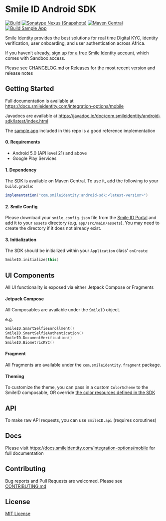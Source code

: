 # Smile ID Android SDK

[![Build](https://github.com/smileidentity/android/actions/workflows/build.yaml/badge.svg)](https://github.com/smileidentity/android/actions/workflows/build.yaml)
[![Sonatype Nexus (Snapshots)](https://img.shields.io/nexus/s/com.smileidentity/android-sdk?server=https%3A%2F%2Foss.sonatype.org)](https://oss.sonatype.org/content/repositories/snapshots/com/smileidentity/android-sdk/)
[![Maven Central](https://img.shields.io/maven-central/v/com.smileidentity/android-sdk)](https://mvnrepository.com/artifact/com.smileidentity/android-sdk)
[![Build Sample App](https://github.com/smileidentity/android/actions/workflows/build_app.yaml/badge.svg)](https://github.com/smileidentity/android/actions/workflows/build_app.yaml)

Smile Identity provides the best solutions for real time Digital KYC, identity verification, user
onboarding, and user authentication across Africa.

If you haven’t already, 
[sign up for a free Smile Identity account](https://www.smileidentity.com/schedule-a-demo/), which 
comes with Sandbox access.

Please see [CHANGELOG.md](CHANGELOG.md) or 
[Releases](https://github.com/smileidentity/android/releases) for the most recent version and 
release notes


## Getting Started

Full documentation is available at https://docs.smileidentity.com/integration-options/mobile

Javadocs are available at https://javadoc.io/doc/com.smileidentity/android-sdk/latest/index.html

The [sample app](sample/src/main/java/com/smileidentity/sample/compose/MainScreen.kt) included in 
this repo is a good reference implementation

#### 0. Requirements

- Android 5.0 (API level 21) and above
- Google Play Services

#### 1. Dependency

The SDK is available on Maven Central. To use it, add the following to your `build.gradle`:

```groovy
implementation("com.smileidentity:android-sdk:<latest-version>")
```

#### 2. Smile Config

Please download your `smile_config.json` file from the 
[Smile ID Portal](https://portal.smileidentity.com/sdk) and add it to your `assets` directory (e.g. 
`app/src/main/assets`). You may need to create the directory if it does not already exist. 

#### 3. Initialization

The SDK should be initialized within your `Application` class' `onCreate`:

```kotlin
SmileID.initialize(this) 
```

## UI Components

All UI functionality is exposed via either Jetpack Compose or Fragments

#### Jetpack Compose

All Composables are available under the `SmileID` object. 

e.g.
```kotlin
SmileID.SmartSelfieEnrollment()
SmileID.SmartSelfieAuthentication()
SmileID.DocumentVerification()
SmileID.BiometricKYC()
```

#### Fragment

All Fragments are available under the `com.smileidentity.fragment` package.

#### Theming

To customize the theme, you can pass in a custom `ColorScheme` to the SmileID composable, OR
override [the color resources defined in the SDK](lib/src/main/res/values/colors.xml)

## API

To make raw API requests, you can use `SmileID.api` (requires coroutines)

## Docs

Please visit https://docs.smileidentity.com/integration-options/mobile for full documentation

## Contributing

Bug reports and Pull Requests are welcomed. Please see [CONTRIBUTING.md](CONTRIBUTING.md)

## License

[MIT License](LICENSE)
